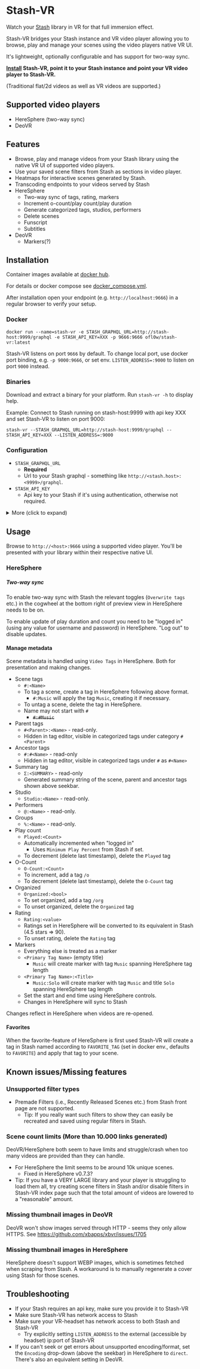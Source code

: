 # Stash-VR
Watch your [Stash](https://github.com/stashapp/stash) library in VR for that full immersion effect.

Stash-VR bridges your Stash instance and VR video player allowing you to browse, play and manage your scenes using the video players native VR UI.

It's lightweight, optionally configurable and has support for two-way sync.

**[Install](#Installation) Stash-VR, point it to your Stash instance and point your VR video player to Stash-VR.**

(Traditional flat/2d videos as well as VR videos are supported.)

## Supported video players
* HereSphere (two-way sync)
* DeoVR

## Features
* Browse, play and manage videos from your Stash library using the native VR UI of supported video players.
* Use your saved scene filters from Stash as sections in video player.
* Heatmaps for interactive scenes generated by Stash.
* Transcoding endpoints to your videos served by Stash
* HereSphere
  * Two-way sync of tags, rating, markers
  * Increment o-count/play count/play duration
  * Generate categorized tags, studios, performers
  * Delete scenes
  * Funscript
  * Subtitles
* DeoVR
  * Markers(?)

## Installation
Container images available at [docker hub](https://hub.docker.com/r/ofl0w/stash-vr/tags).

For details or docker compose see [docker_compose.yml](docker-compose.yml).

After installation open your endpoint (e.g. `http://localhost:9666`) in a regular browser to verify your setup.

### Docker
```
docker run --name=stash-vr -e STASH_GRAPHQL_URL=http://stash-host:9999/graphql -e STASH_API_KEY=XXX -p 9666:9666 ofl0w/stash-vr:latest
```

Stash-VR listens on port `9666` by default. To change local port, use docker port binding, e.g. `-p 9000:9666`, or set env. `LISTEN_ADDRESS=:9000` to listen on port `9000` instead.

### Binaries
Download and extract a binary for your platform. Run `stash-vr -h` to display help.

Example: Connect to Stash running on stash-host:9999 with api key XXX and set Stash-VR to listen on port 9000:

`stash-vr --STASH_GRAPHQL_URL=http://stash-host:9999/graphql --STASH_API_KEY=XXX --LISTEN_ADDRESS=:9000`

### Configuration
* `STASH_GRAPHQL_URL`
  * **Required**
  * Url to your Stash graphql - something like `http://<stash.host>:<9999>/graphql`.
* `STASH_API_KEY`
  * Api key to your Stash if it's using authentication, otherwise not required.

<details>
<summary>More (click to expand)</summary>

* `CONFIG_PATH`
  * A path Stash-VR can access and save configuration to. If not specified changes will apply in memory but not persist between restarts.
* `FAVORITE_TAG`
  * Default: `FAVORITE`
  * Name of tag in Stash to hold scenes marked as [favorites](#favorites) (will be created if not present).
* `EXCLUDE_SORT_NAME`
  * Default: `hidden`
  * Tags with this sort name will not be applied to videos or used for categorization. 
* `HEATMAP_HEIGHT_PX`
  * Default: 0 (use height of heatmap)
  * Manually set height of all heatmaps. If not set, height of the heatmap retrieved from Stash will be used, currently 15 by default.
* `FORCE_HTTPS`
  * Default: `false`
  * Force Stash-VR to use HTTPS. Useful as a last resort attempt if you're having issues with Stash-VR behind a reverse proxy. 
</details>

## Usage
Browse to `http://<host>:9666` using a supported video player. You'll be presented with your library within their respective native UI.
### HereSphere
##### Two-way sync
To enable two-way sync with Stash the relevant toggles (`Overwrite tags` etc.) in the cogwheel at the bottom right of preview view in HereSphere needs to be on.

To enable update of play duration and count you need to be "logged in" (using any value for username and password) in HereSphere. "Log out" to disable updates. 

#### Manage metadata
Scene metadata is handled using `Video Tags` in HereSphere. Both for presentation and making changes.

* Scene tags
  * `#:<Name>`
  * To tag a scene, create a tag in HereSphere following above format.
    * `#:Music` will apply the tag `Music`, creating it if necessary.
  * To untag a scene, delete the tag in HereSphere.
  * Name may not start with `#`
    * ~~`#:#Music`~~
* Parent tags
  * `#<Parent>:<Name>` - read-only.
  * Hidden in tag editor, visible in categorized tags under category `#<Parent>`
* Ancestor tags
  * `#:#<Name>` - read-only
  * Hidden in tag editor, visible in categorized tags under `#` as `#<Name>`
* Summary tag
  * `Σ:<SUMMARY>` - read-only
  * Generated summary string of the scene, parent and ancestor tags shown above seekbar.
* Studio
  * `Studio:<Name>` - read-only.
* Performers
  * `@:<Name>` - read-only.
* Groups
  * `%:<Name>` - read-only.
* Play count
  * `Played:<Count>`
  * Automatically incremented when "logged in"
    * Uses `Minimum Play Percent` from Stash if set.
  * To decrement (delete last timestamp), delete the `Played` tag
* O-Count
  * `O-Count:<Count>`
  * To increment, add a tag `/o`
  * To decrement (delete last timestamp), delete the `O-Count` tag
* Organized
  * `Organized:<bool>`
  * To set organized, add a tag `/org`
  * To unset organized, delete the `Organized` tag
* Rating
  * `Rating:<value>` 
  * Ratings set in HereSphere will be converted to its equivalent in Stash (4.5 stars => 90).
  * To unset rating, delete the `Rating` tag
* Markers
  * Everything else is treated as a marker
  * `<Primary Tag Name>` (empty title)
    * `Music` will create marker with tag `Music` spanning HereSphere tag length
  * `<Primary Tag Name>:<Title>`
    * `Music:Solo` will create marker with tag `Music` and title `Solo` spanning HereSphere tag length
  * Set the start and end time using HereSphere controls.
  * Changes in HereSphere will sync to Stash

Changes reflect in HereSphere when videos are re-opened.

#### Favorites
When the favorite-feature of HereSphere is first used Stash-VR will create a tag in Stash named according to `FAVORITE_TAG` (set in docker env., defaults to `FAVORITE`) and apply that tag to your scene.

## Known issues/Missing features

### Unsupported filter types
* Premade Filters (i.e., Recently Released Scenes etc.) from Stash front page are not supported.
  * Tip: If you really want such filters to show they can easily be recreated and saved using regular filters in Stash.

### Scene count limits (More than 10.000 links generated)
DeoVR/HereSphere both seem to have limits and struggle/crash when too many videos are provided than they can handle.
  * For HereSphere the limit seems to be around 10k unique scenes.
    * Fixed in HereSphere v0.7.3?
  * Tip: If you have a VERY LARGE library and your player is struggling to load them all, try creating scene filters in Stash and/or disable filters in Stash-VR index page such that the total amount of videos are lowered to a "reasonable" amount.

### Missing thumbnail images in DeoVR
DeoVR won't show images served through HTTP - seems they only allow HTTPS. See https://github.com/xbapps/xbvr/issues/1705

### Missing thumbnail images in HereSphere
HereSphere doesn't support WEBP images, which is sometimes fetched when scraping from Stash. A workaround is to manually regenerate a cover using Stash for those scenes.

## Troubleshooting
- If your Stash requires an api key, make sure you provide it to Stash-VR
- Make sure Stash-VR has network access to Stash
- Make sure your VR-headset has network access to both Stash and Stash-VR
  - Try explicitly setting `LISTEN_ADDRESS` to the external (accessible by headset) ip:port of Stash-VR
- If you can't seek or get errors about unsupported encoding/format, set the `Encoding` drop-down (above the seekbar) in HereSphere to `direct`. There's also an equivalent setting in DeoVR.
